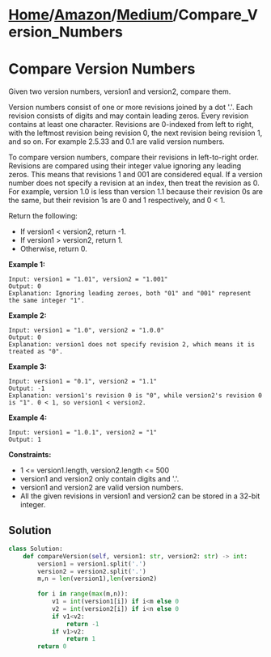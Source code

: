 # [Home](./../..)/[Amazon](./..)/[Medium](./)/Compare_Version_Numbers
<h1>Compare Version Numbers</h1>

<p>
Given two version numbers, version1 and version2, compare them.
</p>
<p>
Version numbers consist of one or more revisions joined by a dot '.'. Each revision consists of digits and may contain leading zeros. Every revision contains at least one character. Revisions are 0-indexed from left to right, with the leftmost revision being revision 0, the next revision being revision 1, and so on. For example 2.5.33 and 0.1 are valid version numbers.
</p>
<p>
To compare version numbers, compare their revisions in left-to-right order. Revisions are compared using their integer value ignoring any leading zeros. This means that revisions 1 and 001 are considered equal. If a version number does not specify a revision at an index, then treat the revision as 0. For example, version 1.0 is less than version 1.1 because their revision 0s are the same, but their revision 1s are 0 and 1 respectively, and 0 < 1.
</p>
<p>
Return the following:
</p>

* If version1 < version2, return -1.
* If version1 > version2, return 1.
* Otherwise, return 0.

<b>Example 1:</b>

    Input: version1 = "1.01", version2 = "1.001"
    Output: 0
    Explanation: Ignoring leading zeroes, both "01" and "001" represent the same integer "1".
    
<b>Example 2:</b>

    Input: version1 = "1.0", version2 = "1.0.0"
    Output: 0
    Explanation: version1 does not specify revision 2, which means it is treated as "0".
    
<b>Example 3:</b>

    Input: version1 = "0.1", version2 = "1.1"
    Output: -1
    Explanation: version1's revision 0 is "0", while version2's revision 0 is "1". 0 < 1, so version1 < version2.
    
<b>Example 4:</b>

    Input: version1 = "1.0.1", version2 = "1"
    Output: 1

<b>Constraints:</b>

- 1 <= version1.length, version2.length <= 500
- version1 and version2 only contain digits and '.'.
- version1 and version2 are valid version numbers.
- All the given revisions in version1 and version2 can be stored in a 32-bit integer.

<h2>Solution</h2>

```python
class Solution:
    def compareVersion(self, version1: str, version2: str) -> int:
        version1 = version1.split('.')
        version2 = version2.split('.')
        m,n = len(version1),len(version2)
        
        for i in range(max(m,n)):
            v1 = int(version1[i]) if i<m else 0
            v2 = int(version2[i]) if i<n else 0
            if v1<v2:
                return -1
            if v1>v2:
                return 1
        return 0
```
